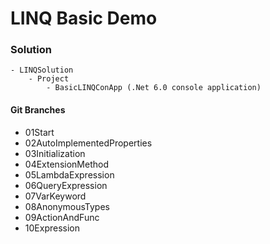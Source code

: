# LINQ Basic Demo

### Solution

	- LINQSolution
		- Project
			- BasicLINQConApp (.Net 6.0 console application)

#### Git Branches

- 01Start
- 02AutoImplementedProperties
- 03Initialization
- 04ExtensionMethod
- 05LambdaExpression
- 06QueryExpression
- 07VarKeyword
- 08AnonymousTypes
- 09ActionAndFunc
- 10Expression